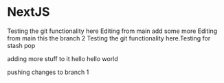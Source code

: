 # NextJS

Testing the git functionality here
Editing from main
add some more
Editing from main
this the branch 2
Testing the git functionality here.Testing for stash pop

adding more stuff to it
hello hello world

pushing changes to branch 1